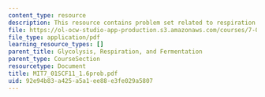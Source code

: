 ```yaml
---
content_type: resource
description: This resource contains problem set related to respiration and fermentation.
file: https://ol-ocw-studio-app-production.s3.amazonaws.com/courses/7-01sc-fundamentals-of-biology-fall-2011/92e94b83a425a5a1ee88e3fe029a5807_MIT7_01SCF11_1.6prob.pdf
file_type: application/pdf
learning_resource_types: []
parent_title: Glycolysis, Respiration, and Fermentation
parent_type: CourseSection
resourcetype: Document
title: MIT7_01SCF11_1.6prob.pdf
uid: 92e94b83-a425-a5a1-ee88-e3fe029a5807
---
```

